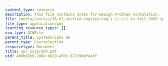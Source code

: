 ```yaml
---
content_type: resource
description: This file contains notes for Design Problem Formulation.
file: /media/courses/16-01-unified-engineering-i-ii-iii-iv-fall-2005-spring-2006/400bd260288e08194f8c57719befaa5f_spr_sysprob4.pdf
file_type: application/pdf
learning_resource_types: []
ocw_type: OCWFile
parent_title: Systems/Labs 06
parent_type: CourseSection
resourcetype: Document
title: spr_sysprob4.pdf
uid: 400bd260-288e-0819-4f8c-57719befaa5f
---
```

